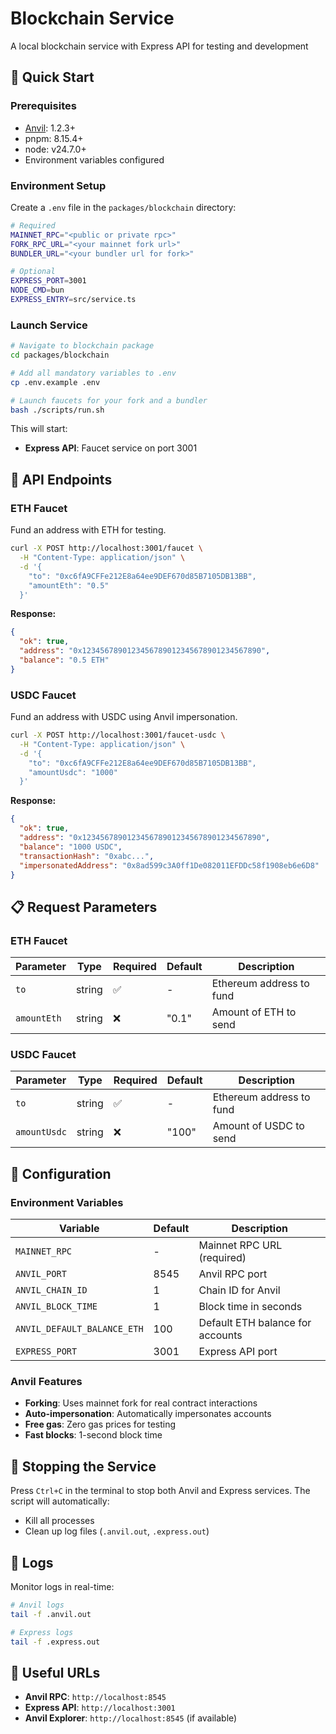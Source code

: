 # Blockchain Service

A local blockchain service with Express API for testing and development

## 🚀 Quick Start

### Prerequisites

- [Anvil](https://book.getfoundry.sh/anvil/): 1.2.3+
- pnpm: 8.15.4+
- node: v24.7.0+
- Environment variables configured

### Environment Setup

Create a `.env` file in the `packages/blockchain` directory:

```bash
# Required
MAINNET_RPC="<public or private rpc>"
FORK_RPC_URL="<your mainnet fork url>"
BUNDLER_URL="<your bundler url for fork>"

# Optional
EXPRESS_PORT=3001
NODE_CMD=bun
EXPRESS_ENTRY=src/service.ts
```

### Launch Service

```bash
# Navigate to blockchain package
cd packages/blockchain

# Add all mandatory variables to .env
cp .env.example .env

# Launch faucets for your fork and a bundler
bash ./scripts/run.sh
```

This will start:

- **Express API**: Faucet service on port 3001

## 🎯 API Endpoints

### ETH Faucet

Fund an address with ETH for testing.

```bash
curl -X POST http://localhost:3001/faucet \
  -H "Content-Type: application/json" \
  -d '{
    "to": "0xc6fA9CFFe212E8a64ee9DEF670d85B7105DB13BB",
    "amountEth": "0.5"
  }'
```

**Response:**

```json
{
  "ok": true,
  "address": "0x1234567890123456789012345678901234567890",
  "balance": "0.5 ETH"
}
```

### USDC Faucet

Fund an address with USDC using Anvil impersonation.

```bash
curl -X POST http://localhost:3001/faucet-usdc \
  -H "Content-Type: application/json" \
  -d '{
    "to": "0xc6fA9CFFe212E8a64ee9DEF670d85B7105DB13BB",
    "amountUsdc": "1000"
  }'
```

**Response:**

```json
{
  "ok": true,
  "address": "0x1234567890123456789012345678901234567890",
  "balance": "1000 USDC",
  "transactionHash": "0xabc...",
  "impersonatedAddress": "0x8ad599c3A0ff1De082011EFDDc58f1908eb6e6D8"
}
```

## 📋 Request Parameters

### ETH Faucet

| Parameter   | Type   | Required | Default | Description              |
| ----------- | ------ | -------- | ------- | ------------------------ |
| `to`        | string | ✅       | -       | Ethereum address to fund |
| `amountEth` | string | ❌       | "0.1"   | Amount of ETH to send    |

### USDC Faucet

| Parameter    | Type   | Required | Default | Description              |
| ------------ | ------ | -------- | ------- | ------------------------ |
| `to`         | string | ✅       | -       | Ethereum address to fund |
| `amountUsdc` | string | ❌       | "100"   | Amount of USDC to send   |

## 🔧 Configuration

### Environment Variables

| Variable                    | Default | Description                      |
| --------------------------- | ------- | -------------------------------- |
| `MAINNET_RPC`               | -       | Mainnet RPC URL (required)       |
| `ANVIL_PORT`                | 8545    | Anvil RPC port                   |
| `ANVIL_CHAIN_ID`            | 1       | Chain ID for Anvil               |
| `ANVIL_BLOCK_TIME`          | 1       | Block time in seconds            |
| `ANVIL_DEFAULT_BALANCE_ETH` | 100     | Default ETH balance for accounts |
| `EXPRESS_PORT`              | 3001    | Express API port                 |

### Anvil Features

- **Forking**: Uses mainnet fork for real contract interactions
- **Auto-impersonation**: Automatically impersonates accounts
- **Free gas**: Zero gas prices for testing
- **Fast blocks**: 1-second block time

## 🛑 Stopping the Service

Press `Ctrl+C` in the terminal to stop both Anvil and Express services. The script will automatically:

- Kill all processes
- Clean up log files (`.anvil.out`, `.express.out`)

## 📝 Logs

Monitor logs in real-time:

```bash
# Anvil logs
tail -f .anvil.out

# Express logs
tail -f .express.out
```

## 🔗 Useful URLs

- **Anvil RPC**: `http://localhost:8545`
- **Express API**: `http://localhost:3001`
- **Anvil Explorer**: `http://localhost:8545` (if available)
